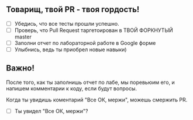 ## Товарищ, твой PR - твоя гордость!

- [ ] Убедись, что все тесты прошли успешно.
- [ ] Проверь, что Pull Request таргетоирован в ТВОЙ ФОРКНУТЫЙ master
- [ ] Заполни отчет по лабораторной работе в Google форме
- [ ] Улыбнись, ведь ты приобрел новые навыки)

## Важно!

После того, как ты заполнишь отчет по лабе, мы поревьюим его, и напишем комментарии к коду, если будут вопросы.

Когда ты увидишь коментарий "Все ОК, мержи", можешь смержить PR.

- [ ] Ты увидел "Все ОК, мержи"?

